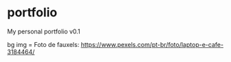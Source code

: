 # portfolio
 My personal portfolio v0.1

 bg img = Foto de fauxels: https://www.pexels.com/pt-br/foto/laptop-e-cafe-3184464/ 
